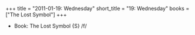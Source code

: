 +++
title = "2011-01-19: Wednesday"
short_title = "19: Wednesday"
books = ["The Lost Symbol"]
+++


* Book: The Lost Symbol {S} /f/
